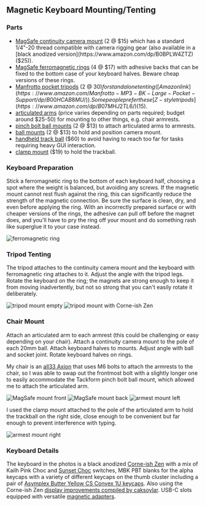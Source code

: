 ## Magnetic Keyboard Mounting/Tenting

### Parts
- [MagSafe continuity camera mount](https://www.amazon.com/dp/B0BRKPVPQR) (2 @ $15) which has a standard 1/4"-20 thread compatible with camera rigging gear (also available in a [black anodized version](https://www.amazon.com/dp/B0BPLW4ZTZ) ($25)).
- [MagSafe ferromagnetic rings](https://www.amazon.com/dp/B09LQLZKSD) (4 @ $17) with adhesive backs that can be fixed to the bottom case of your keyboard halves. Beware cheap versions of these rings.
- [Manfrotto pocket tripods](https://splitkb.com/collections/keyboard-parts/products/manfrotto-pocket-tripod?variant=39254223814733) (2 @ $30) for standalone tenting ([Amazon link](https://www.amazon.com/Manfrotto-MP3-BK-Large-Pocket-Support/dp/B00HCAB8MU/)). Some people prefer these [Z-style tripods](https://www.amazon.com/dp/B07MHJ2TL6/) ($15).
- [articulated arms](https://www.tackform.com/products/4-75-stud-arm-dual-20mm-ball-couplers-enduro-series) (price varies depending on parts required; budget around $25-50) for mounting to other things, e.g. chair armrests.
- [pinch bolt ball mounts](https://www.tackform.com/products/20mm-aluminum-ball-1-4-20-6mm-thru-hole-25mm-height-enduro-series?variant=18305827799091) (2 @ $13) to attach articulated arms to armrests.
- [ball mounts](https://www.tackform.com/products/enduro-20mm-ball-to-cam-screw?_pos=7&_sid=80f616233&_ss=r) (2 @ $13) to hold and position camera mount.
- [handheld track ball](https://www.amazon.com/ELECOM-Trackball-Connection-Symmetory-Grip-Performance/dp/B08GSCC8RX) ($60) to avoid having to reach too far for tasks requiring heavy GUI interaction.
- [clamp mount](https://www.amazon.com/ULANZI-Camera-Monitor-Ballhead-Adapter/dp/B09W8KG7K7) ($19) to hold the trackball.

### Keyboard Preparation
Stick a ferromagnetic ring to the bottom of each keyboard half, choosing a spot where the weight is balanced, but avoiding any screws. If the magnetic mount cannot rest flush against the ring, this can significantly reduce the strength of the magnetic connection. Be sure the surface is clean, dry, and even before applying the ring. With an incorrectly prepared surface or with cheaper versions of the rings, the adhesive can pull off before the magnet does, and you'll have to pry the ring off your mount and do something rash like superglue it to your case instead.

![ferromagnetic ring](images/zen-ring.jpeg)

### Tripod Tenting
The tripod attaches to the continuity camera mount and the keyboard with ferromagnetic ring attaches to it. Adjust the angle with the tripod legs. Rotate the keyboard on the ring; the magnets are strong enough to keep it from moving inadvertently, but not so strong that you can't easily rotate it deliberately.

![tripod mount empty](images/tripod.jpeg)
![tripod mount with Corne-ish Zen](images/tripod-zen.jpeg)

### Chair Mount
Attach an articulated arm to each armrest (this could be challenging or easy depending on your chair). Attach a continuity camera mount to the pole of each 20mm ball. Attach keyboard halves to mounts. Adjust angle with ball and socket joint. Rotate keyboard halves on rings.

My chair is an [all33 Axion](https://all33.com/products/backstrong-chair) that uses M6 bolts to attach the armrests to the chair, so I was able to swap out the frontmost bolt with a slightly longer one to easily accommodate the Tackform pinch bolt ball mount, which allowed me to attach the articulated arm.

![MagSafe mount front](images/magsafe-mount.jpeg)
![MagSafe mount back](images/magsafe-mount-back.jpeg)
![armest mount left](images/armrest-left.jpeg)

I used the clamp mount attached to the pole of the articulated arm to hold the trackball on the right side, close enough to be convenient but far enough to prevent interference with typing.

![armest mount right](images/armrest-right.jpeg)

### Keyboard Details

The keyboard in the photos is a black anodized [Corne-ish Zen](https://lowprokb.ca/collections/keyboards/products/corne-ish-zen) with a mix of Kailh Pink Choc and [Sunset Choc](https://lowprokb.ca/products/sunset-tactile-choc-switches?pr_prod_strat=use_description&pr_rec_id=83b5c9319&pr_rec_pid=7257177358500&pr_ref_pid=6041157894308&pr_seq=uniform) switches, MBK PBT blanks for the alpha keycaps with a variety of different keycaps on the thumb cluster including a pair of [Asymplex Butter Yellow CS Convex 1U keycaps](https://www.asymplex.xyz/product/chicagosteno-convex-caps). Also using the Corne-ish Zen [display improvements compiled by caksoylar](https://gist.github.com/caksoylar/c411313990978e1903c244f03039187a). USB-C slots equipped with versatile [magnetic adapters](https://www.amazon.com/gp/product/B09YNKT2QS/).
